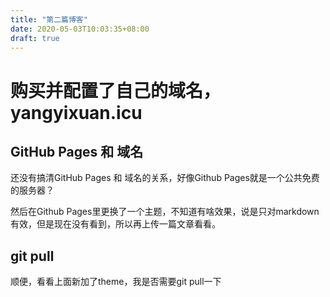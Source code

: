 ```yaml
---
title: "第二篇博客"
date: 2020-05-03T10:03:35+08:00
draft: true
---
```

# 购买并配置了自己的域名，yangyixuan.icu

## GitHub Pages 和 域名

还没有搞清GitHub Pages 和 域名的关系，好像Github Pages就是一个公共免费的服务器？

然后在Github Pages里更换了一个主题，不知道有啥效果，说是只对markdown有效，但是现在没有看到，所以再上传一篇文章看看。

## git pull
顺便，看看上面新加了theme，我是否需要git pull一下
